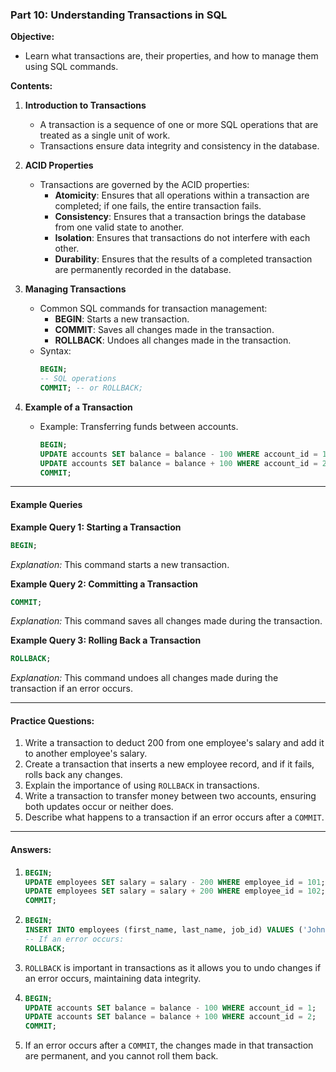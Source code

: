 ### **Part 10: Understanding Transactions in SQL**

**Objective:**  
- Learn what transactions are, their properties, and how to manage them using SQL commands.

**Contents:**
1. **Introduction to Transactions**
   - A transaction is a sequence of one or more SQL operations that are treated as a single unit of work.
   - Transactions ensure data integrity and consistency in the database.

2. **ACID Properties**
   - Transactions are governed by the ACID properties:
     - **Atomicity**: Ensures that all operations within a transaction are completed; if one fails, the entire transaction fails.
     - **Consistency**: Ensures that a transaction brings the database from one valid state to another.
     - **Isolation**: Ensures that transactions do not interfere with each other.
     - **Durability**: Ensures that the results of a completed transaction are permanently recorded in the database.

3. **Managing Transactions**
   - Common SQL commands for transaction management:
     - **BEGIN**: Starts a new transaction.
     - **COMMIT**: Saves all changes made in the transaction.
     - **ROLLBACK**: Undoes all changes made in the transaction.
   - Syntax:
     ```sql
     BEGIN;
     -- SQL operations
     COMMIT; -- or ROLLBACK;
     ```

4. **Example of a Transaction**
   - Example: Transferring funds between accounts.
     ```sql
     BEGIN;
     UPDATE accounts SET balance = balance - 100 WHERE account_id = 1;
     UPDATE accounts SET balance = balance + 100 WHERE account_id = 2;
     COMMIT;
     ```

---

#### **Example Queries**

**Example Query 1: Starting a Transaction**
```sql
BEGIN;
```
*Explanation:* This command starts a new transaction.

**Example Query 2: Committing a Transaction**
```sql
COMMIT;
```
*Explanation:* This command saves all changes made during the transaction.

**Example Query 3: Rolling Back a Transaction**
```sql
ROLLBACK;
```
*Explanation:* This command undoes all changes made during the transaction if an error occurs.

---

#### **Practice Questions:**

1. Write a transaction to deduct 200 from one employee's salary and add it to another employee's salary.
2. Create a transaction that inserts a new employee record, and if it fails, rolls back any changes.
3. Explain the importance of using `ROLLBACK` in transactions.
4. Write a transaction to transfer money between two accounts, ensuring both updates occur or neither does.
5. Describe what happens to a transaction if an error occurs after a `COMMIT`.

---

#### **Answers:**

1. ```sql
   BEGIN;
   UPDATE employees SET salary = salary - 200 WHERE employee_id = 101;
   UPDATE employees SET salary = salary + 200 WHERE employee_id = 102;
   COMMIT;
   ```
2. ```sql
   BEGIN;
   INSERT INTO employees (first_name, last_name, job_id) VALUES ('John', 'Doe', 'IT_PROG');
   -- If an error occurs:
   ROLLBACK; 
   ```
3. `ROLLBACK` is important in transactions as it allows you to undo changes if an error occurs, maintaining data integrity.
4. ```sql
   BEGIN;
   UPDATE accounts SET balance = balance - 100 WHERE account_id = 1;
   UPDATE accounts SET balance = balance + 100 WHERE account_id = 2;
   COMMIT;
   ```
5. If an error occurs after a `COMMIT`, the changes made in that transaction are permanent, and you cannot roll them back.